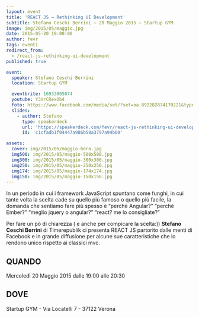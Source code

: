 ```yaml
---
layout: event
title: 'REACT JS – Rethinking UI Development'
subtitle: Stefano Ceschi Berrini – 20 Maggio 2015 – Startup GYM
image: img/2015/05/maggio.jpg
date: 2015-05-20 19:00:00
author: fevr
tags: eventi
redirect_from:
  - /react-js-rethinking-ui-development
published: true

event:
  speaker: Stefano Ceschi Berrini
  location: Startup GYM

  eventbrite: 16933005074
  youtube: Y3VrCRexOb4
  foto: https://www.facebook.com/media/set/?set=oa.892282874170221&type=1
  slides:
    - author: Stefano
      type: speakerdeck
      url: 'https://speakerdeck.com/fevr/react-js-rethinking-ui-development'
      id: 'c1cfadb1f04447a986b58a3797a94b00'

assets:
  cover: img/2015/05/maggio-hero.jpg
  img500: img/2015/05/maggio-500x500.jpg
  img300: img/2015/05/maggio-300x300.jpg
  img250: img/2015/05/maggio-250x250.jpg
  img174: img/2015/05/maggio-174x174.jpg
  img150: img/2015/05/maggio-150x150.jpg
---
```


In un periodo in cui i framework JavaScript spuntano come funghi, in cui tante volta la scelta cade su quello
più famoso o quello più facile, la domanda che sentiamo fare più spesso è “perchè Angular?” “perchè Ember?”
“meglio jquery o angular?” “react? me lo consigliate?”

Per fare un pò di chiarezza ( e anche per compicare la scelta:)) **Stefano Ceschi Berrini** di Timerepublik ci
presenta REACT JS partorito dalle menti di Facebook e in grande diffusione per alcune sue caratteristiche che
lo rendono unico rispetto ai classici mvc.

## QUANDO

Mercoledì 20 Maggio 2015 dalle 19:00 alle 20:30

## DOVE

Startup GYM - Via Locatelli 7 - 37122 Verona
